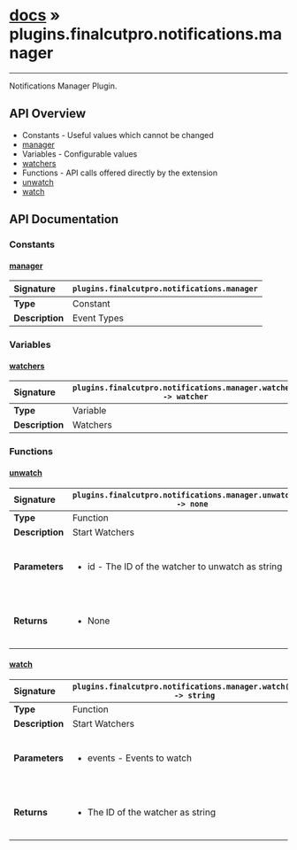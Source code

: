 # [docs](index.md) » plugins.finalcutpro.notifications.manager
---

Notifications Manager Plugin.

## API Overview
* Constants - Useful values which cannot be changed
 * [manager](#manager)
* Variables - Configurable values
 * [watchers](#watchers)
* Functions - API calls offered directly by the extension
 * [unwatch](#unwatch)
 * [watch](#watch)

## API Documentation

### Constants

#### [manager](#manager)
| <span style="float: left;">**Signature**</span> | <span style="float: left;">`plugins.finalcutpro.notifications.manager` </span>                                                          |
| -----------------------------------------------------|---------------------------------------------------------------------------------------------------------|
| **Type**                                             | Constant                                                                                         |
| **Description**                                      | Event Types                                                                                         |

### Variables

#### [watchers](#watchers)
| <span style="float: left;">**Signature**</span> | <span style="float: left;">`plugins.finalcutpro.notifications.manager.watchers -> watcher` </span>                                                          |
| -----------------------------------------------------|---------------------------------------------------------------------------------------------------------|
| **Type**                                             | Variable                                                                                         |
| **Description**                                      | Watchers                                                                                         |

### Functions

#### [unwatch](#unwatch)
| <span style="float: left;">**Signature**</span> | <span style="float: left;">`plugins.finalcutpro.notifications.manager.unwatch(id) -> none` </span>                                                          |
| -----------------------------------------------------|---------------------------------------------------------------------------------------------------------|
| **Type**                                             | Function                                                                                         |
| **Description**                                      | Start Watchers                                                                                         |
| **Parameters**                                       | <ul><br /><li>id - The ID of the watcher to unwatch as string</li><br /></ul>                                        |
| **Returns**                                          | <ul><br /><li>None</li><br /></ul>                                           |

#### [watch](#watch)
| <span style="float: left;">**Signature**</span> | <span style="float: left;">`plugins.finalcutpro.notifications.manager.watch(event) -> string` </span>                                                          |
| -----------------------------------------------------|---------------------------------------------------------------------------------------------------------|
| **Type**                                             | Function                                                                                         |
| **Description**                                      | Start Watchers                                                                                         |
| **Parameters**                                       | <ul><br /><li>events - Events to watch</li><br /></ul>                                        |
| **Returns**                                          | <ul><br /><li>The ID of the watcher as string</li><br /></ul>                                           |

